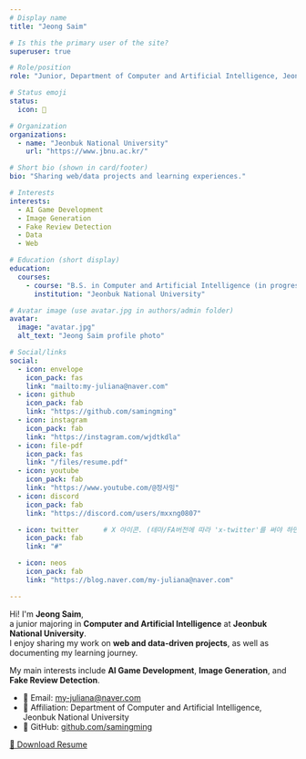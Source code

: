 ```yaml
---
# Display name
title: "Jeong Saim"

# Is this the primary user of the site?
superuser: true

# Role/position
role: "Junior, Department of Computer and Artificial Intelligence, Jeonbuk National University"

# Status emoji
status:
  icon: 🐶

# Organization
organizations:
  - name: "Jeonbuk National University"
    url: "https://www.jbnu.ac.kr/"

# Short bio (shown in card/footer)
bio: "Sharing web/data projects and learning experiences."

# Interests
interests:
  - AI Game Development
  - Image Generation
  - Fake Review Detection
  - Data
  - Web

# Education (short display)
education:
  courses:
    - course: "B.S. in Computer and Artificial Intelligence (in progress)"
      institution: "Jeonbuk National University"

# Avatar image (use avatar.jpg in authors/admin folder)
avatar:
  image: "avatar.jpg"
  alt_text: "Jeong Saim profile photo"

# Social/links
social:
  - icon: envelope
    icon_pack: fas
    link: "mailto:my-juliana@naver.com"
  - icon: github
    icon_pack: fab
    link: "https://github.com/samingming"
  - icon: instagram
    icon_pack: fab
    link: "https://instagram.com/wjdtkdla"
  - icon: file-pdf
    icon_pack: fas
    link: "/files/resume.pdf"
  - icon: youtube
    icon_pack: fab
    link: "https://www.youtube.com/@정사밍"
  - icon: discord
    icon_pack: fab
    link: "https://discord.com/users/mxxng0807"

  - icon: twitter      # X 아이콘. (테마/FA버전에 따라 'x-twitter'를 써야 하면 그렇게 바꿔도 됨)
    icon_pack: fab
    link: "#" 

  - icon: neos
    icon_pack: fab
    link: "https://blog.naver.com/my-juliana@naver.com"

---
```

Hi! I'm **Jeong Saim**,  
a junior majoring in **Computer and Artificial Intelligence** at **Jeonbuk National University**.  
I enjoy sharing my work on **web and data-driven projects**, as well as documenting my learning journey.  

My main interests include **AI Game Development**, **Image Generation**, and **Fake Review Detection**.

- 📧 Email: my-juliana@naver.com  
- 🏫 Affiliation: Department of Computer and Artificial Intelligence, Jeonbuk National University  
- 🔗 GitHub: [github.com/samingming](https://github.com/samingming)

[📄 Download Resume](/files/resume.pdf)
